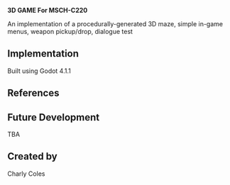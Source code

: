 **3D GAME For MSCH-C220**

An implementation of a procedurally-generated 3D maze, simple in-game menus, weapon pickup/drop, dialogue test

## Implementation

Built using Godot 4.1.1

## References


## Future Development
 TBA

## Created by 

Charly Coles
```
